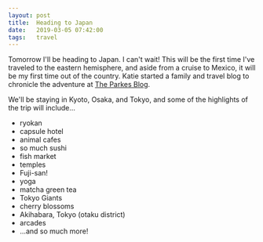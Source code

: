 ```yaml
---
layout: post
title:  Heading to Japan
date:   2019-03-05 07:42:00
tags:   travel
---
```


Tomorrow I'll be heading to Japan. I can't wait! This will be the first time I've traveled to the eastern hemisphere, and aside from a cruise to Mexico, it will be my first time out of the country. Katie started a family and travel blog to chronicle the adventure at [The Parkes Blog](https://www.theparkesblog.com).

We'll be staying in Kyoto, Osaka, and Tokyo, and some of the highlights of the trip will include...

- ryokan
- capsule hotel
- animal cafes
- so much sushi
- fish market
- temples
- Fuji-san!
- yoga
- matcha green tea
- Tokyo Giants
- cherry blossoms
- Akihabara, Tokyo (otaku district)
- arcades
- ...and so much more!
